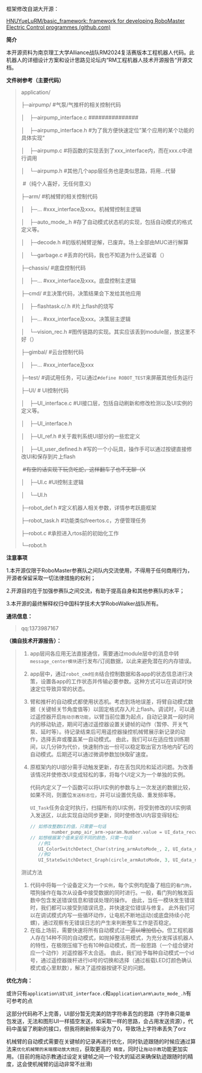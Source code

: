 框架修改自湖大开源：

[HNUYueLuRM/basic_framework: framework for developing RoboMaster Electric Control programmes (github.com)](https://github.com/HNUYueLuRM/basic_framework)

**简介** 

本开源资料为南京理工大学Alliance战队RM2024复活赛版本工程机器人代码。此机器人的详细设计方案和设计思路见论坛内“RM工程机器人技术开源报告“开源文档。

**文件树参考（主要代码）**

> application/
>
> ├─airpump/								#气泵/气推杆的相关控制代码
>
> │　├─airpump_interface.c		###############
>
> │　├─airpump_interface.h		#为了我方便快速定位”某个应用的某个功能的具体实现“
>
> │　├─airpump.c							#将函数的实现丢到了xxx_interface内，而在xxx.c中进行调用
>
> │　└─airpump.h							#其他几个app层任务也是类似思路，将用...代替
>
> ​															#（纯个人喜好，无任何意义)
>
> ├─arm/											#机械臂的相关控制代码
>
> │　├─...											#xxx_interface及xxx。机械臂控制主逻辑
>
> │　├─auto_mode_.h					#存了自动模式状态机的实现，包括自动模式的格式定义等。
>
> │　├─decode.h							#初版机械臂逆解，已废弃。场上全部由MUC进行解算
>
> │　└─garbage.c							#丢弃的代码，我也不知道为什么还留着（）
>
> ├─chassis/								#底盘控制代码
>
> │　├─...									#xxx_interface及xxx。底盘控制主逻辑
>
> ├─cmd/									#主决策代码，决策结果会下发给其他应用
>
> │　├─flashtask.c/.h						#片上flash的烧写
>
> │　├─...											#xxx_interface及xxx。决策层主逻辑
>
> │　└─vision_rec.h							#图传链路的实现。其实应该丢到module层，放这里不好（）
>
> ├─gimbal/								#云台控制代码
>
> │　├─...										#xxx_interface及xxx
>
> ├─test/									#调试用任务，可以通过`#define ROBOT_TEST`来屏蔽其他任务运行
>
> ├─UI/										# UI控制代码
>
> │　├─UI_interface.c				#UI接口层，包括自动刷新和修改检测以及UI实例的定义等。
>
> │　├─UI_interface.h
>
> │　├─UI_ref.h							#关于裁判系统UI部分的一些宏定义
>
> │　├─UI_user_defined.h			#写的一个小玩具，操作手可以通过按键直接修改UI和保存到片上flash
>
> ​															~~#有空的话实现下玩贪吃蛇，这样翻车了也不无聊（X~~
>
> │　├─UI.c								#UI控制主逻辑
>
> │　└─UI.h
>
> ├─robot_def.h						#定义机器人相关参数，详情参考跃鹿框架
>
> ├─robot_task.h						#功能类似freertos.c，方便管理任务
>
> ├─robot.c								 #承担进入rtos前的初始化工作
>
> └─robot.h

**注意事项**

1.本开源仅限于RoboMaster参赛队之间队内交流使用，不得用于任何商用行为，开源者保留采取一切法律措施的权利；

2.开源目的在于加强参赛队之间交流，有助于提高自身和其他参赛队的水平；

3.本开源的最终解释权归中国科学技术大学RoboWalker战队所有。

**通讯信息：**

> qq:1373987167

**（摘自技术开源报告）：**

> 1. app层间各应用无法直接通信，需要通过module层中的消息中转`message_center模块`进行发布/订阅数据，以此来避免潜在的内存错误。
>
> 2. app层中，通过`robot_cmd任务`结合控制数据和各app的状态信息进行决策，设置各app的工作状态并传输必要参数。这种方式可以在调试时快速定位导致异常的状态。
>
> 3. 臂和推杆的自动模式都使用状态机。考虑到场地误差，将臂自动模式数据（关键帧关节角度值等）以固定格式存入片上flash。调试时，可以通过遥控器开启`拖动示教功能`，以臂当前位置为起点，自动记录其一段时间内的移动轨迹，期间可通过遥控器设置关键帧的动作（暂停、开关气泵、延时等）。待记录结束后可用遥控器操控机械臂展示新记录的动作，选择丢弃或覆盖某一自动模式。
>    由此，我们可以在适应性训练期间，以几分钟为代价，快速制作出一份可以稳定取出官方场地内矿石的自动模式。后期还可以通过微调参数加快取矿速度。
>
> 4. 原框架内的UI部分需手动触发更新，存在丢包风险和延迟问题。为改善该情况并使修改UI变成轻松的事，将每个UI定义为一个单独的实例。
>
>    代码内定义了一个函数可以将UI实例的参数与上一次发送的数据比较，如果不同，则置位`发送标志位`，并可以设置优先级、重发频率等。
>
>    `UI_Task`任务会定时执行，扫描所有的UI实例，将受到修改的UI实例填入发送区，以此实现自动同步更新，同时使修改UI内容变得轻松:
>
>    ```c
>    // 如修改整数UI的值，只需要一句话
>            number_pump_air_arm->param.Number.value = UI_data_recv.pump_air_arm;
>    // 如想根据某个值来呈现不同的颜色，只需一句话
>    	//例1
>    	UI_ColorSwitchDetect_Char(string_armAutoMode_, 2, UI_data_recv.arm_selected_mode_state, Graphic_Color_Orange, Graphic_Color_Cyan);
>    	//例2	
>    	UI_StateSwitchDetect_Graph(circle_armAutoMode, 3, UI_data_recv.arm_mode, Graphic_Color_White, Graphic_Color_Green, Graphic_Color_Yellow);
>    ```
>
> 测试方法
>
> 1. 代码中将每一个设备定义为一个`实例`，每个实例均配备了相应的`看门狗`，喂狗操作在每次从设备中接受数据的同时进行。一般，看门狗的触发函数中包含发送错误信息和错误处理的操作。
>    由此，当任一模块发生错误时，我们都可以接受到错误讯息，并快速定位错误与修复。
>    此外我们可以在调试模式内写一些循环动作，让电机不断地运动(或底盘持续小陀螺)，通过观察有无错误日志的产生来判断整车工作是否稳定。
> 2. 在临上场前，需要快速将所有自动模式过一遍~~以增加信心~~。但工程机器人存在14种不同的自动模式，如抛掉整活用模式，为充分发挥该机器人的特性，在极限压缩下也有10种自动模式，而一般思路（一个组合键对应一个动作）对遥控器不太合适。
>    由此，我们给予每种自动模式一个id号，通过遥控器拨杆进行id号的切换和选择（通过板载LED灯颜色确认模式或心里默数），解决了遥控器按键不足的问题。

**优化方向：**

或许只有`application\UI\UI_interface.c`和`application\arm\auto_mode_.h`有可参考的点

这部分代码称不上完善，UI部分暂无完美的防字符串丢包的思路（字符串只能单包发送，无法和图形UI一样插空发送，如采取一样的思路，会占用发送资源），代码中虽留了刷新的接口，但我将刷新频率设为了0，导致场上字符串丢失了orz

机械臂的自动模式需要在关键帧的记录再进行优化，同时轨迹跟随的时候应通过算法来`优化机械臂的末端摆动放大效应`，获取更高的` 精度`，同时让`拖动示教`功能更加实用。（目前的拖动示教通过设定关键帧之间一个较大的延迟来确保轨迹跟随时的精度，这会使机械臂的运动非常不丝滑)

